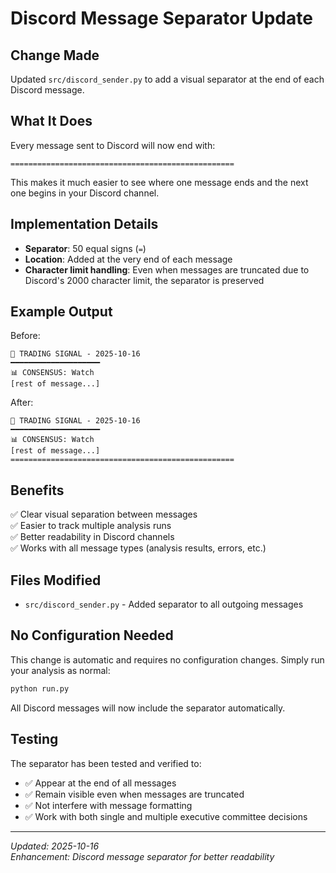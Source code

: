 # Discord Message Separator Update

## Change Made

Updated `src/discord_sender.py` to add a visual separator at the end of each Discord message.

## What It Does

Every message sent to Discord will now end with:
```
==================================================
```

This makes it much easier to see where one message ends and the next one begins in your Discord channel.

## Implementation Details

- **Separator**: 50 equal signs (`=`)
- **Location**: Added at the very end of each message
- **Character limit handling**: Even when messages are truncated due to Discord's 2000 character limit, the separator is preserved

## Example Output

Before:
```
🎯 TRADING SIGNAL - 2025-10-16
━━━━━━━━━━━━━━━━━━━━
📊 CONSENSUS: Watch
[rest of message...]
```

After:
```
🎯 TRADING SIGNAL - 2025-10-16
━━━━━━━━━━━━━━━━━━━━
📊 CONSENSUS: Watch
[rest of message...]
==================================================
```

## Benefits

✅ Clear visual separation between messages  
✅ Easier to track multiple analysis runs  
✅ Better readability in Discord channels  
✅ Works with all message types (analysis results, errors, etc.)

## Files Modified

- `src/discord_sender.py` - Added separator to all outgoing messages

## No Configuration Needed

This change is automatic and requires no configuration changes. Simply run your analysis as normal:

```bash
python run.py
```

All Discord messages will now include the separator automatically.

## Testing

The separator has been tested and verified to:
- ✅ Appear at the end of all messages
- ✅ Remain visible even when messages are truncated
- ✅ Not interfere with message formatting
- ✅ Work with both single and multiple executive committee decisions

---

*Updated: 2025-10-16*  
*Enhancement: Discord message separator for better readability*

